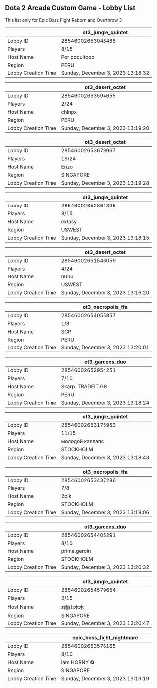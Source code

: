 ## Dota 2 Arcade Custom Game - Lobby List

This list only for Epic Boss Fight Reborn and Overthrow 3

|  | ot3_jungle_quintet |
| ------ | ------ |
| Lobby ID | 28546002653048488 |
| Players | 8/15 |
| Host Name | Por poquitooo |
| Region | PERU |
| Lobby Creation Time | Sunday, December 3, 2023 13:18:32 |


|  | ot3_desert_octet |
| ------ | ------ |
| Lobby ID | 28546002653594655 |
| Players | 2/24 |
| Host Name | chlnpx |
| Region | PERU |
| Lobby Creation Time | Sunday, December 3, 2023 13:19:20 |


|  | ot3_desert_octet |
| ------ | ------ |
| Lobby ID | 28546002653679967 |
| Players | 19/24 |
| Host Name | Enzo |
| Region | SINGAPORE |
| Lobby Creation Time | Sunday, December 3, 2023 13:19:28 |


|  | ot3_jungle_quintet |
| ------ | ------ |
| Lobby ID | 28546002652861395 |
| Players | 8/15 |
| Host Name | extasy |
| Region | USWEST |
| Lobby Creation Time | Sunday, December 3, 2023 13:18:15 |


|  | ot3_desert_octet |
| ------ | ------ |
| Lobby ID | 28546002651546059 |
| Players | 4/24 |
| Host Name | h0h0 |
| Region | USWEST |
| Lobby Creation Time | Sunday, December 3, 2023 13:16:20 |


|  | ot3_necropolis_ffa |
| ------ | ------ |
| Lobby ID | 28546002654055857 |
| Players | 1/8 |
| Host Name | SCP |
| Region | PERU |
| Lobby Creation Time | Sunday, December 3, 2023 13:20:01 |


|  | ot3_gardens_duo |
| ------ | ------ |
| Lobby ID | 28546002652954251 |
| Players | 7/10 |
| Host Name | Skarp. TRADEIT.GG |
| Region | PERU |
| Lobby Creation Time | Sunday, December 3, 2023 13:18:24 |


|  | ot3_jungle_quintet |
| ------ | ------ |
| Lobby ID | 28546002653175953 |
| Players | 11/15 |
| Host Name | молодой каллапс |
| Region | STOCKHOLM |
| Lobby Creation Time | Sunday, December 3, 2023 13:18:43 |


|  | ot3_necropolis_ffa |
| ------ | ------ |
| Lobby ID | 28546002653437286 |
| Players | 7/8 |
| Host Name | 2pik |
| Region | STOCKHOLM |
| Lobby Creation Time | Sunday, December 3, 2023 13:19:06 |


|  | ot3_gardens_duo |
| ------ | ------ |
| Lobby ID | 28546002654405291 |
| Players | 8/10 |
| Host Name | prime.geroin |
| Region | STOCKHOLM |
| Lobby Creation Time | Sunday, December 3, 2023 13:20:32 |


|  | ot3_jungle_quintet |
| ------ | ------ |
| Lobby ID | 28546002654579654 |
| Players | 2/15 |
| Host Name | z雨山木木 |
| Region | SINGAPORE |
| Lobby Creation Time | Sunday, December 3, 2023 13:20:47 |


|  | epic_boss_fight_nightmare |
| ------ | ------ |
| Lobby ID | 28546002653576165 |
| Players | 8/10 |
| Host Name | iam HORNY ✪ |
| Region | SINGAPORE |
| Lobby Creation Time | Sunday, December 3, 2023 13:19:19 |


